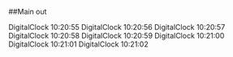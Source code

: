 ##Main out

DigitalClock
10:20:55
DigitalClock
10:20:56
DigitalClock
10:20:57
DigitalClock
10:20:58
DigitalClock
10:20:59
DigitalClock
10:21:00
DigitalClock
10:21:01
DigitalClock
10:21:02
